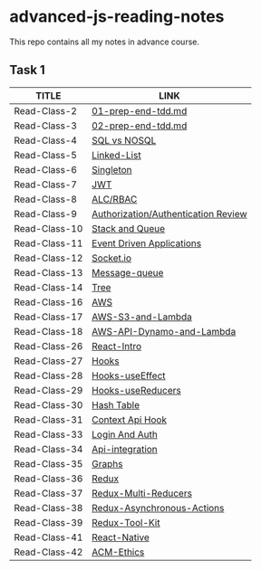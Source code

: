 # advanced-js-reading-notes
This repo contains all my notes in advance course.

## Task 1 


| TITLE  | LINK |
| --------  | -------- |
| Read-Class-2    | [01-prep-end-tdd.md](https://github.com/Oubaida996/advanced-js-reading-notes/blob/main/01-prep-end-tdd.md) | 
|Read-Class-3     |[02-prep-end-tdd.md](https://github.com/Oubaida996/advanced-js-reading-notes/blob/main/02-prep-end-tdd.md)  |
|Read-Class-4     |[SQL vs NOSQL](https://github.com/Oubaida996/advanced-js-reading-notes/blob/sql-vs-nosql/sql-vs-nosql.md)  |
|Read-Class-5     |[Linked-List](https://github.com/Oubaida996/advanced-js-reading-notes/blob/main/linked-list.md)  |
|Read-Class-6     |[Singleton](https://github.com/Oubaida996/advanced-js-reading-notes/blob/main/singleton-class-6.md)  |
|Read-Class-7     |[JWT](https://github.com/Oubaida996/advanced-js-reading-notes/blob/main/class-reading-07.md)  |
|Read-Class-8     |[ALC/RBAC](https://github.com/Oubaida996/advanced-js-reading-notes/blob/main/class-08-ACL.md)  |  
|Read-Class-9     |[Authorization/Authentication Review](https://github.com/Oubaida996/advanced-js-reading-notes/blob/main/review-authorization-and-authentication.md)  | 
|Read-Class-10     |[Stack and Queue](https://github.com/Oubaida996/advanced-js-reading-notes/blob/main/class-10-stack-and-queue.md)  |  
|Read-Class-11     |[Event Driven Applications](https://github.com/Oubaida996/advanced-js-reading-notes/blob/main/class-11-event-driven.md)  |  
|Read-Class-12     |[Socket.io](https://github.com/Oubaida996/advanced-js-reading-notes/blob/main/class-12-socket.io.md)  |  
|Read-Class-13     |[Message-queue](https://github.com/Oubaida996/advanced-js-reading-notes/blob/main/class-13-message-queue.md)  |  
|Read-Class-14     |[Tree](https://github.com/Oubaida996/advanced-js-reading-notes/blob/main/class-tree-14.md)  |   
|Read-Class-16     |[AWS](https://github.com/Oubaida996/advanced-js-reading-notes/blob/main/class-16-AWS.md)  |   
|Read-Class-17     |[AWS-S3-and-Lambda](https://github.com/Oubaida996/advanced-js-reading-notes/blob/main/class-17-AWS-S3-and-Lambda.md)  |
|Read-Class-18     |[AWS-API-Dynamo-and-Lambda](https://github.com/Oubaida996/advanced-js-reading-notes/blob/main/class%3D18-AWS-API-Dynamo-and-Lambda.md)  |
|Read-Class-26     |[React-Intro](https://github.com/Oubaida996/advanced-js-reading-notes/blob/main/class-26-intro-react.md)  |
|Read-Class-27     |[Hooks](https://github.com/Oubaida996/advanced-js-reading-notes/blob/main/class-27-hooks.md)  |
|Read-Class-28     |[Hooks-useEffect](https://github.com/Oubaida996/advanced-js-reading-notes/blob/main/class-28-useEffect.md)  |
|Read-Class-29     |[Hooks-useReducers](https://github.com/Oubaida996/advanced-js-reading-notes/blob/main/class-29-useReducers.md)  |
|Read-Class-30     |[Hash Table](https://github.com/Oubaida996/advanced-js-reading-notes/blob/main/class-30-hashTable.md)  |
|Read-Class-31     |[Context Api Hook](https://github.com/Oubaida996/advanced-js-reading-notes/blob/main/class-31-context-api-hook.md)  |
|Read-Class-33     |[Login And Auth](https://github.com/Oubaida996/advanced-js-reading-notes/blob/main/class-33-login-and-auth.md)  |
|Read-Class-34     |[Api-integration](https://github.com/Oubaida996/advanced-js-reading-notes/blob/main/class-34-Api-integration.md)  |
|Read-Class-35     |[Graphs](https://github.com/Oubaida996/advanced-js-reading-notes/blob/main/class-35-graphs.md)  |
|Read-Class-36     |[Redux](https://github.com/Oubaida996/advanced-js-reading-notes/blob/main/class-36-redux.md)  |
|Read-Class-37     |[Redux-Multi-Reducers](https://github.com/Oubaida996/advanced-js-reading-notes/blob/main/class-37-multi-reducers.md)  |
|Read-Class-38     |[Redux-Asynchronous-Actions](https://github.com/Oubaida996/advanced-js-reading-notes/blob/main/class-38-Redux-Asynchronous-Actions.md)  |
|Read-Class-39     |[Redux-Tool-Kit](https://github.com/Oubaida996/advanced-js-reading-notes/blob/main/class-39-redux-tool-kit.md)  |
|Read-Class-41     |[React-Native](https://github.com/Oubaida996/advanced-js-reading-notes/blob/main/class-41-react-native.md)  |
|Read-Class-42     |[ACM-Ethics](https://github.com/Oubaida996/advanced-js-reading-notes/blob/main/class-42-ACM-Ethics.md)  |



